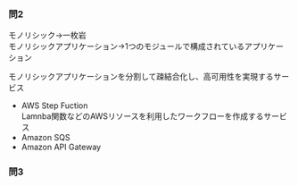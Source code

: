 ### 問2

モノリシック→一枚岩  
モノリシックアプリケーション→1つのモジュールで構成されているアプリケーション  

モノリシックアプリケーションを分割して疎結合化し、高可用性を実現するサービス  
- AWS Step Fuction  
  Lamnba関数などのAWSリソースを利用したワークフローを作成するサービス  
- Amazon SQS  
- Amazon API Gateway  


### 問3
